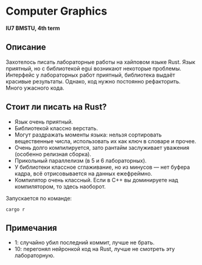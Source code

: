 # Computer Graphics
**IU7 BMSTU, 4th term**

## Описание
Захотелось писать лабораторные работы на хайповом языке Rust. Язык приятный, но с библиотекой egui возникают некоторые проблемы. Интерфейс у лабораторных работ приятный, библиотека выдаёт красивые результаты. Однако, код нужно постоянно рефакторить. Много ужасного кода.

## Стоит ли писать на Rust?
- Язык очень приятный.
- Библиотекой классно верстать.
- Могут раздражать моменты языка: нельзя сортировать вещественные числа, использовать их как ключ в словаре и прочее.
- Очень долго компилируется, зато рантайм заслуживает уважения (особенно релизная сборка).
- Прикольный параллелизм (в 5 и 6 лабораторных).
- У библиотеки классное сглаживание, но из минусов — нет буфера кадра, всё отрисовывается на данных ежефреймно.
- Компилятор очень классный. Если в C++ вы доминируете над компилятором, то здесь наоборот.

Запускается по команде:
```
cargo r
```

## Примечания
- 1: случайно убил последний коммит, лучше не брать.
- 10: перегонял нейронкой код на Rust, лучше не смотреть эту лабораторную.
